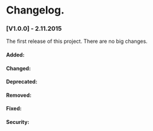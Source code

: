 Changelog.
======================

### [V1.0.0] - 2.11.2015 

The first release of this project. There are no big changes.

#### Added:

#### Changed: 

#### Deprecated: 

#### Removed: 

#### Fixed:

#### Security: 
